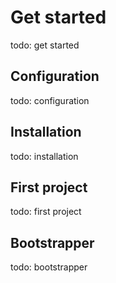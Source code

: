 <!-- TITLE: SentinelJS -->
<!-- SUBTITLE: A light realtime NodeJS Framework for everyone. -->

# Get started
todo: get started
## Configuration
todo: configuration
## Installation
todo: installation

## First project
todo: first project

## Bootstrapper
todo: bootstrapper

